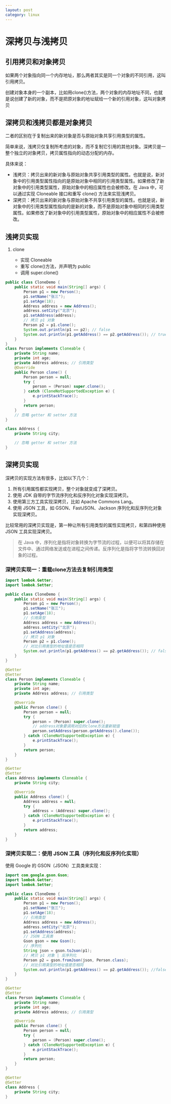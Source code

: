 ```yaml
---
layout: post
category: linux
---
```


# 深拷贝与浅拷贝

## 引用拷贝和对象拷贝

如果两个对象指向同一个内存地址，那么两者其实是同一个对象的不同引用，这叫引用拷贝。

创建对象本身的一个副本，比如用clone()方法，两个对象的内存地址不同，也就是说创建了新的对象，而不是把原对象的地址赋给一个新的引用对象，这叫对象拷贝

## 深拷贝和浅拷贝都是对象拷贝

二者的区别在于复制出来的新对象是否与原始对象共享引用类型的属性。

简单来说，浅拷贝仅复制所考虑的对象，而不复制它引用的其他对象。深拷贝是一整个独立的对象拷贝，拷贝属性指向的动态分配的内存。

具体来说：

* 浅拷贝：拷贝出来的新对象与原始对象共享引用类型的属性。也就是说，新对象中的引用类型属性指向的是原始对象中相同的引用类型属性。如果修改了新对象中的引用类型属性，原始对象中的相应属性也会被修改。在 Java 中，可以通过实现 Cloneable 接口和重写 clone() 方法来实现浅拷贝。
* 深拷贝：拷贝出来的新对象与原始对象不共享引用类型的属性。也就是说，新对象中的引用类型属性指向的是新的对象，而不是原始对象中相同的引用类型属性。如果修改了新对象中的引用类型属性，原始对象中的相应属性不会被修改。

## 浅拷贝实现

1. clone

    * 实现 Cloneable
    * 重写 clone()方法，并声明为 public
    * 调用 super.clone()

```java
public class CloneDemo {
    public static void main(String[] args) {
        Person p1 = new Person();
        p1.setName("张三");
        p1.setAge(18);
        Address address = new Address();
        address.setCity("北京");
        p1.setAddress(address);
        // 拷贝 p1 对象
        Person p2 = p1.clone();
        System.out.println(p1 == p2); // false
        System.out.println(p1.getAddress() == p2.getAddress()); // true
    }
}
class Person implements Cloneable {
    private String name;
    private int age;
    private Address address; // 引用类型
    @Override
    public Person clone() {
        Person person = null;
        try {
            person = (Person) super.clone();
        } catch (CloneNotSupportedException e) {
            e.printStackTrace();
        }
        return person;
    }
    // 忽略 getter 和 setter 方法
}

class Address {
    private String city;

    // 忽略 getter 和 setter 方法
}

```

## 深拷贝实现

深拷贝的实现方法有很多，比如以下几个：

1. 所有引用属性都实现拷贝，整个对象就变成了深拷贝。
2. 使用 JDK 自带的字节流序列化和反序列化对象实现深拷贝。
3. 使用第三方工具实现深拷贝，比如 Apache Commons Lang。
4. 使用 JSON 工具，如 GSON、FastJSON、Jackson 序列化和反序列化对象实现深拷贝。

比较常用的深拷贝实现是，第一种让所有引用类型的属性实现拷贝，和第四种使用 JSON 工具实现深拷贝。

> 在 Java 中，序列化是指将对象转换为字节流的过程，以便可以将其存储在文件中、通过网络发送或在进程之间传递。反序列化是指将字节流转换回对象的过程。

### 深拷贝实现一：重载clone方法去复制引用类型

```java
import lombok.Getter;
import lombok.Setter;

public class CloneDemo {
    public static void main(String[] args) {
        Person p1 = new Person();
        p1.setName("张三");
        p1.setAge(18);
        // 引用类型
        Address address = new Address();
        address.setCity("北京");
        p1.setAddress(address);
        // 拷贝 p1 对象
        Person p2 = p1.clone();
        // 对比引用类型的地址值是否相同
        System.out.println(p1.getAddress() == p2.getAddress()); // false
    }
}

@Getter
@Setter
class Person implements Cloneable {
    private String name;
    private int age;
    private Address address; // 引用类型

    @Override
    public Person clone() {
        Person person = null;
        try {
            person = (Person) super.clone();
            // address对象要调用对应的clone方法重新赋值
            person.setAddress(person.getAddress().clone());
        } catch (CloneNotSupportedException e) {
            e.printStackTrace();
        }
        return person;
    }
}

@Getter
@Setter
class Address implements Cloneable {
    private String city;

    @Override
    public Address clone() {
        Address address = null;
        try {
            address = (Address) super.clone();
        } catch (CloneNotSupportedException e) {
            e.printStackTrace();
        }
        return address;
    }
}

```

### 深拷贝实现二：使用 JSON 工具（序列化和反序列化实现）

使用 Google 的 GSON（JSON）工具类来实现：

```java
import com.google.gson.Gson;
import lombok.Getter;
import lombok.Setter;

public class CloneDemo {
    public static void main(String[] args) {
        Person p1 = new Person();
        p1.setName("张三");
        p1.setAge(18);
        // 引用类型
        Address address = new Address();
        address.setCity("北京");
        p1.setAddress(address);
        // JSON 工具类
        Gson gson = new Gson();
        // 序列化
        String json = gson.toJson(p1);
        // 拷贝 p1 对象 | 反序列化
        Person p2 = gson.fromJson(json, Person.class);
        // 对比引用类型的地址值是否相同
        System.out.println(p1.getAddress() == p2.getAddress()); //false
    }
}

@Getter
@Setter
class Person implements Cloneable {
    private String name;
    private int age;
    private Address address; // 引用类型

    @Override
    public Person clone() {
        Person person = null;
        try {
            person = (Person) super.clone();
        } catch (CloneNotSupportedException e) {
            e.printStackTrace();
        }
        return person;
    }
}

@Getter
@Setter
class Address {
    private String city;
}

```